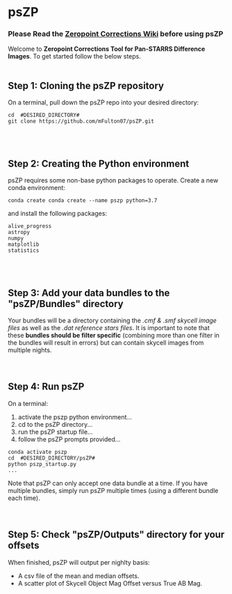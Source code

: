 # psZP
### Please Read the [Zeropoint Corrections Wiki](https://psweb.mp.qub.ac.uk/psat-lv-wiki/index.php/Zeropoint_Corrections_for_Pan-STARRS_difference_images) before using psZP <br />

Welcome to **Zeropoint Corrections Tool for Pan-STARRS Difference Images**. To get started follow the below steps.<br /><br />

## Step 1: Cloning the psZP repository
On a terminal, pull down the psZP repo into your desired directory:
```
cd  #DESIRED_DIRECTORY#
git clone https://github.com/mFulton07/psZP.git
```
<br /><br />
## Step 2: Creating the Python environment
psZP requires some non-base python packages to operate.
Create a new conda environment:
```
conda create conda create --name pszp python=3.7
```
and install the following packages:
```
alive_progress
astropy
numpy
matplotlib 
statistics
```
<br /><br />
## Step 3: Add your data bundles to the "psZP/Bundles" directory
Your bundles will be a directory containing the _.cmf & .smf skycell image files_ as well as the _.dat reference stars files_. It is important to note that these **bundles should be filter specific** (combining more than one filter in the bundles will result in errors) but can contain skycell images from multiple nights.
<br /><br /><br />
## Step 4: Run psZP
On a terminal:
1. activate the pszp python environment...
2. cd to the psZP directory...
3. run the psZP startup file...
4. follow the psZP prompts provided...
```
conda activate pszp
cd  #DESIRED_DIRECTORY/psZP#
python pszp_startup.py
...
```
Note that psZP can only accept one data bundle at a  time. If you have multiple bundles, simply run psZP multiple times (using a different bundle each time).
<br /><br /><br />
## Step 5: Check "psZP/Outputs" directory for your offsets
When finished, psZP will output per nighlty basis:
* A csv file of the mean and median offsets.
* A scatter plot of Skycell Object Mag Offset versus True AB Mag.
